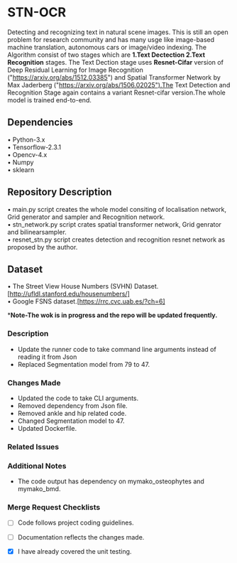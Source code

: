 # STN-OCR
Detecting and recognizing text in natural scene images. This is still an open problem for research community and has many usge like image-based machine translation, autonomous cars or image/video indexing. The Algorithm consist of two stages which are **1.Text Dectection 2.Text Recognition** stages. The Text Dection stage uses **Resnet-Cifar** version of Deep Residual Learning for Image Recognition ("https://arxiv.org/abs/1512.03385") and Spatial Transformer Network by Max Jaderberg ("https://arxiv.org/abs/1506.02025").The Text Detection and Recognition Stage again contains a variant Resnet-cifar version.The whole model is trained end-to-end.<br />

## Dependencies
• Python-3.x <br />
• Tensorflow-2.3.1 <br />
• Opencv-4.x <br />
• Numpy <br />
• sklearn <br />

## Repository Description
• main.py script creates the whole model consiting of localisation network, Grid generator and sampler and Recognition network.<br />
• stn_network.py script crates spatial transformer network, Grid genrator and bilinearsampler.<br />
• resnet_stn.py script creates detection and recognition resnet network as proposed by the author.<br />

## Dataset
• The Street View House Numbers (SVHN) Dataset.[http://ufldl.stanford.edu/housenumbers/]<br />
• Google FSNS dataset.[https://rrc.cvc.uab.es/?ch=6]

***Note-The wok is in progress and the repo will be updated frequently.**


### Description
- Update the runner code to take command line arguments instead of reading it from Json
- Replaced Segmentation model from 79 to 47. 

### Changes Made
- Updated the code to take CLI arguments.
- Removed dependency from Json file.
- Removed ankle and hip related code.
- Changed Segmentation model to 47.
- Updated Dockerfile.


### Related Issues
<Provide links to the related issues or feature requests.>

### Additional Notes
- The code output has dependency on mymako_osteophytes and mymako_bmd.

### Merge Request Checklists
- [ ] Code follows project coding guidelines.
- [ ] Documentation reflects the changes made.
- [x] I have already covered the unit testing.


